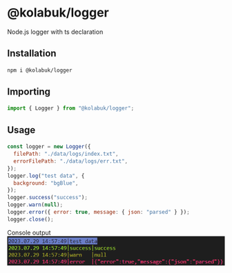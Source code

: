 # @kolabuk/logger

Node.js logger with ts declaration

## Installation

```bash
npm i @kolabuk/logger
```

## Importing

```javascript
import { Logger } from "@kolabuk/logger";
```

## Usage

```javascript
const logger = new Logger({
  filePath: "./data/logs/index.txt",
  errorFilePath: "./data/logs/err.txt",
});
logger.log("test data", {
  background: "bgBlue",
});
logger.success("success");
logger.warn(null);
logger.error({ error: true, message: { json: "parsed" } });
logger.close();
```

Console output
<br>
![Console output](https://github.com/KolAbuk/logger/blob/master/image.png)
